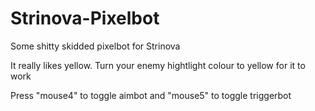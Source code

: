 # Strinova-Pixelbot
Some shitty skidded pixelbot for Strinova

It really likes yellow. Turn your enemy hightlight colour to yellow for it to work

Press "mouse4" to toggle aimbot and "mouse5" to toggle triggerbot
